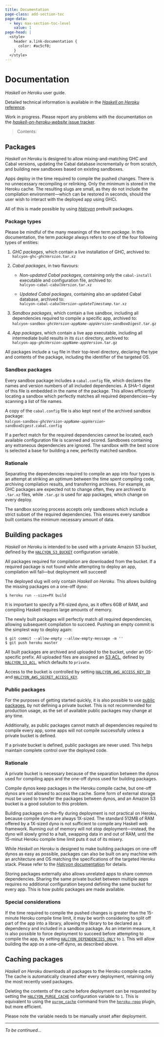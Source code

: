 ```yaml
---
title: Documentation
page-class: add-section-toc
page-data:
  - key: max-section-toc-level
    value: 1
page-head: |
  <style>
    header a.link-documentation {
      color: #ac5cf0;
    }
  </style>
---
```



Documentation
=============

_Haskell on Heroku_ user guide.

Detailed technical information is available in the [_Haskell on Heroku_ reference](documentation/reference/).

Work in progress.  Please report any problems with the documentation on the [_haskell-on-heroku-website_ issue tracker](https://github.com/mietek/haskell-on-heroku-website/issues/).

> Contents:




Packages
--------

_Haskell on Heroku_ is designed to allow mixing-and-matching GHC and Cabal versions, updating the Cabal database incrementally or from scratch, and building new sandboxes based on existing sandboxes.

Apps deploy in the time required to compile the pushed changes.  There is no unnecessary recompiling or relinking.  Only the minimum is stored in the Heroku cache.  The resulting slugs are small, as they do not include the compilation environment—which can be restored in seconds, should the user wish to interact with the deployed app using GHCi.

All of this is made possible by using [_Halcyon_](http://halcyon.sh/) prebuilt packages.


### Package types

Please be mindful of the many meanings of the term _package_.  In this documentation, the term _package_ always refers to one of the four following types of entities:

1.  _GHC packages_, which contain a live installation of GHC, archived to:\
    `halcyon-ghc-`_`ghcVersion`_`.tar.xz`

2.  _Cabal packages_, in two flavours:

    -   _Non-updated Cabal packages_, containing only the `cabal-install` executable and configuration file, archived to:\
        `halcyon-cabal-`_`cabalVersion`_`.tar.xz`
    
    -   _Updated Cabal packages_, containing also an updated Cabal database, archived to:\
        `halcyon-cabal-`_`cabalVersion`_`-`_`updateTimestamp`_`.tar.xz`

3.  _Sandbox packages_, which contain a live sandbox, including all dependencies required to compile a specific app, archived to:\
    `halcyon-sandbox-`_`ghcVersion`_`-`_`appName`_`-`_`appVersion`_-_`sandboxDigest`_`.tar.gz`

4.  _App packages_, which contain a live app executable, including all intermediate build results in its `dist` directory, archived to:\
    `halcyon-app-`_`ghcVersion`_`-`_`appName`_`-`_`appVersion`_`.tar.gz`

All packages include a `tag` file in their top-level directory, declaring the type and contents of the package, including the identifier of the targeted OS.


### Sandbox packages

Every sandbox package includes a `cabal.config` file, which declares the names and version numbers of all included dependencies.  A SHA–1 digest of this file is embedded in the name of the package.  This allows efficiently locating a sandbox which perfectly matches all required dependencies—by scanning a list of file names.

A copy of the `cabal.config` file is also kept next of the archived sandbox package:\
`halcyon-sandbox-`_`ghcVersion`_`-`_`appName`_`-`_`appVersion`_-_`sandboxDigest`_`.cabal.config`

If a perfect match for the required dependencies cannot be located, each available configuration file is scanned and scored.  Sandboxes containing any extraneous dependencies are ignored.  The sandbox with the best score is selected a base for building a new, perfectly matched sandbox.


### Rationale

Separating the dependencies required to compile an app into four types is an attempt at striking an optimum between the time spent compiling code, archiving compilation results, and transferring archives.  For example, as GHC packages are expected not to change often, they are archived to `.tar.xz` files, while `.tar.gz` is used for app packages, which change on every deploy.

The sandbox scoring process accepts only sandboxes which include a strict subset of the required dependencies.  This ensures every sandbox built contains the minimum necessary amount of data.




Building packages
-----------------

_Haskell on Heroku_ is intended to be used with a private Amazon S3 bucket, defined by the [`HALCYON_S3_BUCKET`](documentation/reference/#halcyon_s3_bucket) configuration variable.

All packages required for compilation are downloaded from the bucket.  If a required package is not found while attempting to deploy an app, compilation will fail—but deployment will succeed!

The deployed slug will only contain _Haskell on Heroku_.  This allows building the missing packages on a one-off dyno:
```
$ heroku run --size=PX build
```

It is important to specify a PX-sized dyno, as it offers 6GB of RAM, and compiling Haskell requires large amounts of memory.

The newly built packages will perfectly match all required dependencies, allowing subsequent compilation to succeed.  Pushing an empty commit is the simplest way to deploy again:
```
$ git commit --allow-empty --allow-empty-message -m ''
$ git push heroku master
```

All built packages are archived and uploaded to the bucket, under an OS-specific prefix.  All uploaded files are assigned an [S3 ACL](http://docs.aws.amazon.com/AmazonS3/latest/dev/S3_ACLs_UsingACLs.html), defined by [`HALCYON_S3_ACL`](documentation/reference/#halcyon_s3_acl), which defaults to `private`.

Access to the bucket is controlled by setting [`HALCYON_AWS_ACCESS_KEY_ID`](documentation/reference/#halcyon_aws_access_key) and [`HALCYON_AWS_SECRET_ACCESS_KEY`](documentation/reference/#halcyon_aws_secret_access_key).


### Public packages

For the purposes of getting started quickly, it is also possible to use [public packages](http://s3.halcyon.sh/), by not defining a private bucket.  This is not recommended for production usage, as the set of available public packages may change at any time.

Additionally, as public packages cannot match all dependencies required to compile every app, some apps will not compile successfully unless a private bucket is defined.

If a private bucket is defined, public packages are never used.  This helps maintain complete control over the deployed code.


### Rationale

A private bucket is necessary because of the separation between the dynos used for compiling apps and the one-off dynos used for building packages.

Compile dynos keep packages in the Heroku compile cache, but one-off dynos are not allowed to access the cache.  Some form of external storage must be used to transfer the packages between dynos, and an Amazon S3 bucket is a good solution to this problem.

Building packages on-the-fly during deployment is not practical on Heroku, because compile dynos are always 1X-sized.  The standard 512MB of RAM offered by a 1X-sized dyno is not sufficient to compile any Haskell web framework.  Running out of memory will not stop deployment—instead, the dyno will slowly grind to a halt, swapping data in and out of RAM, until the 15-minut Heroku compile time limit puts it out of its misery.

While _Haskell on Heroku_ is designed to make building packages on one-off dynos as easy as possible, packages can also be built on any machine with an architecture and OS matching the specifications of the targeted Heroku stack.  Please refer to the [_Halcyon_ documentation](http://halcyon.sh/documentation/) for details.

Storing packages externally also allows unrelated apps to share common dependencies.  Sharing the same private bucket between multiple apps requires no additional configuration beyond defining the same bucket for every app.  This is how public packages are made available.


### Special considerations

If the time required to compile the pushed changes is greater than the 15-minute Heroku compile time limit, it may be worth considering to split off part of the app into a library, allowing the library to be declared as a dependency and included in a sandbox package.  As an interim measure, it is also possible to force deployment to succeed before attempting to compile the app, by setting [`HALCYON_DEPENDENCIES_ONLY`](documentation/reference/#halcyon_dependencies_only) to `1`.  This will allow building the app on a one-off dyno, as described above.




Caching packages
----------------

_Haskell on Heroku_ downloads all packages to the Heroku compile cache.  The cache is automatically cleaned after every deployment, retaining only the most recently used packages.

Deleting the contents of the cache before deployment can be requested by setting the [`HALCYON_PURGE_CACHE`](documentation/reference/#halcyon_purge_cache) configuration variable to `1`.  This is equivalent to using the [`purge_cache`](https://github.com/heroku/heroku-repo#purge_cache) command from the [`heroku-repo`](https://github.com/heroku/heroku-repo/) plugin, but more efficient.

Please note the variable needs to be manually unset after deployment.




---

_To be continued…_
